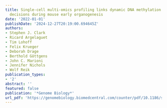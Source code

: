 ```yaml
---
title: Single-cell multi-omics profiling links dynamic DNA methylation to cell fate
  decisions during mouse early organogenesis
date: '2022-01-01'
publishDate: '2024-12-27T20:19:00.694645Z'
authors:
- Stephen J. Clark
- Ricard Argelaguet
- Tim Lohoff
- Felix Krueger
- Deborah Drage
- Berthold Göttgens
- John C. Marioni
- Jennifer Nichols
- Wolf Reik
publication_types:
- '2'
abstract: ''
featured: false
publication: '*Genome Biology*'
url_pdf: 'https://genomebiology.biomedcentral.com/counter/pdf/10.1186/s13059-022-02762-3.pdf'
---
```



